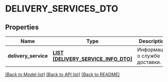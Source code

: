 # DELIVERY_SERVICES_DTO

## Properties
Name | Type | Description | Notes
------------ | ------------- | ------------- | -------------
**delivery_service** | [**LIST [DELIVERY_SERVICE_INFO_DTO]**](DeliveryServiceInfoDTO.md) | Информация о службе доставки. | [default to null]

[[Back to Model list]](../README.md#documentation-for-models) [[Back to API list]](../README.md#documentation-for-api-endpoints) [[Back to README]](../README.md)


